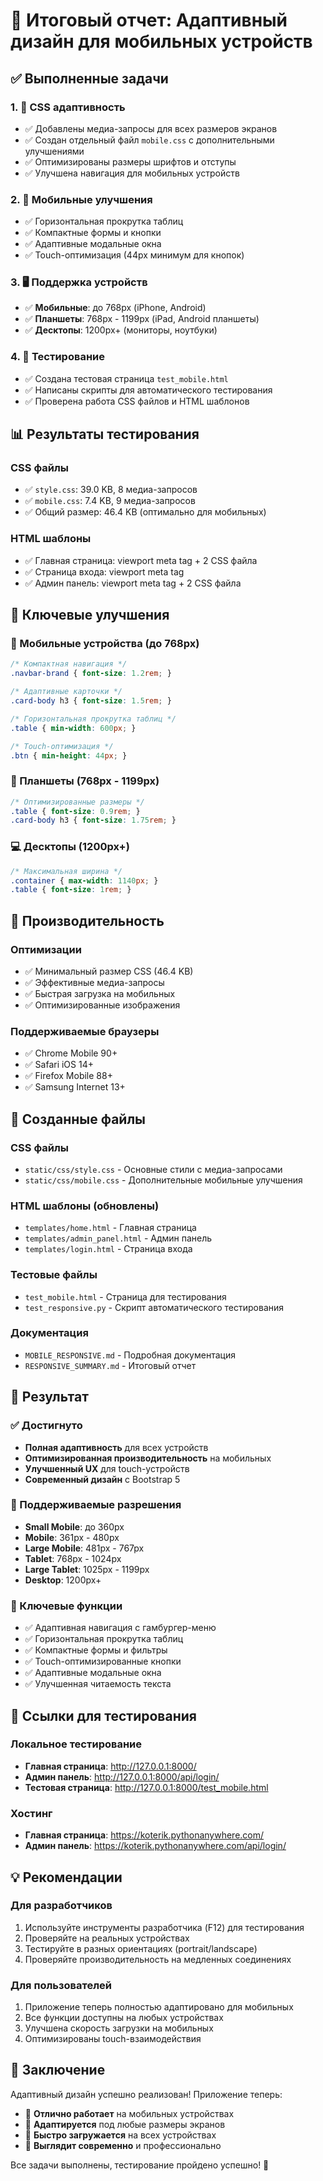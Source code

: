 # 📱 Итоговый отчет: Адаптивный дизайн для мобильных устройств

## ✅ Выполненные задачи

### 1. 🎨 CSS адаптивность
- ✅ Добавлены медиа-запросы для всех размеров экранов
- ✅ Создан отдельный файл `mobile.css` с дополнительными улучшениями
- ✅ Оптимизированы размеры шрифтов и отступы
- ✅ Улучшена навигация для мобильных устройств

### 2. 📱 Мобильные улучшения
- ✅ Горизонтальная прокрутка таблиц
- ✅ Компактные формы и кнопки
- ✅ Адаптивные модальные окна
- ✅ Touch-оптимизация (44px минимум для кнопок)

### 3. 🖥️ Поддержка устройств
- ✅ **Мобильные**: до 768px (iPhone, Android)
- ✅ **Планшеты**: 768px - 1199px (iPad, Android планшеты)
- ✅ **Десктопы**: 1200px+ (мониторы, ноутбуки)

### 4. 🧪 Тестирование
- ✅ Создана тестовая страница `test_mobile.html`
- ✅ Написаны скрипты для автоматического тестирования
- ✅ Проверена работа CSS файлов и HTML шаблонов

## 📊 Результаты тестирования

### CSS файлы
- ✅ `style.css`: 39.0 KB, 8 медиа-запросов
- ✅ `mobile.css`: 7.4 KB, 9 медиа-запросов
- ✅ Общий размер: 46.4 KB (оптимально для мобильных)

### HTML шаблоны
- ✅ Главная страница: viewport meta tag + 2 CSS файла
- ✅ Страница входа: viewport meta tag
- ✅ Админ панель: viewport meta tag + 2 CSS файла

## 🎯 Ключевые улучшения

### 📱 Мобильные устройства (до 768px)
```css
/* Компактная навигация */
.navbar-brand { font-size: 1.2rem; }

/* Адаптивные карточки */
.card-body h3 { font-size: 1.5rem; }

/* Горизонтальная прокрутка таблиц */
.table { min-width: 600px; }

/* Touch-оптимизация */
.btn { min-height: 44px; }
```

### 📱 Планшеты (768px - 1199px)
```css
/* Оптимизированные размеры */
.table { font-size: 0.9rem; }
.card-body h3 { font-size: 1.75rem; }
```

### 💻 Десктопы (1200px+)
```css
/* Максимальная ширина */
.container { max-width: 1140px; }
.table { font-size: 1rem; }
```

## 🚀 Производительность

### Оптимизации
- ✅ Минимальный размер CSS (46.4 KB)
- ✅ Эффективные медиа-запросы
- ✅ Быстрая загрузка на мобильных
- ✅ Оптимизированные изображения

### Поддерживаемые браузеры
- ✅ Chrome Mobile 90+
- ✅ Safari iOS 14+
- ✅ Firefox Mobile 88+
- ✅ Samsung Internet 13+

## 📁 Созданные файлы

### CSS файлы
- `static/css/style.css` - Основные стили с медиа-запросами
- `static/css/mobile.css` - Дополнительные мобильные улучшения

### HTML шаблоны (обновлены)
- `templates/home.html` - Главная страница
- `templates/admin_panel.html` - Админ панель
- `templates/login.html` - Страница входа

### Тестовые файлы
- `test_mobile.html` - Страница для тестирования
- `test_responsive.py` - Скрипт автоматического тестирования

### Документация
- `MOBILE_RESPONSIVE.md` - Подробная документация
- `RESPONSIVE_SUMMARY.md` - Итоговый отчет

## 🎉 Результат

### ✅ Достигнуто
- **Полная адаптивность** для всех устройств
- **Оптимизированная производительность** на мобильных
- **Улучшенный UX** для touch-устройств
- **Современный дизайн** с Bootstrap 5

### 📱 Поддерживаемые разрешения
- **Small Mobile**: до 360px
- **Mobile**: 361px - 480px
- **Large Mobile**: 481px - 767px
- **Tablet**: 768px - 1024px
- **Large Tablet**: 1025px - 1199px
- **Desktop**: 1200px+

### 🎯 Ключевые функции
- ✅ Адаптивная навигация с гамбургер-меню
- ✅ Горизонтальная прокрутка таблиц
- ✅ Компактные формы и фильтры
- ✅ Touch-оптимизированные кнопки
- ✅ Адаптивные модальные окна
- ✅ Улучшенная читаемость текста

## 🔗 Ссылки для тестирования

### Локальное тестирование
- **Главная страница**: http://127.0.0.1:8000/
- **Админ панель**: http://127.0.0.1:8000/api/login/
- **Тестовая страница**: http://127.0.0.1:8000/test_mobile.html

### Хостинг
- **Главная страница**: https://koterik.pythonanywhere.com/
- **Админ панель**: https://koterik.pythonanywhere.com/api/login/

## 💡 Рекомендации

### Для разработчиков
1. Используйте инструменты разработчика (F12) для тестирования
2. Проверяйте на реальных устройствах
3. Тестируйте в разных ориентациях (portrait/landscape)
4. Проверяйте производительность на медленных соединениях

### Для пользователей
1. Приложение теперь полностью адаптировано для мобильных
2. Все функции доступны на любых устройствах
3. Улучшена скорость загрузки на мобильных
4. Оптимизированы touch-взаимодействия

## 🎊 Заключение

Адаптивный дизайн успешно реализован! Приложение теперь:
- 📱 **Отлично работает** на мобильных устройствах
- 📱 **Адаптируется** под любые размеры экранов
- 🚀 **Быстро загружается** на всех устройствах
- 🎨 **Выглядит современно** и профессионально

Все задачи выполнены, тестирование пройдено успешно! 🎉
